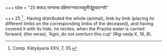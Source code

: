 +++
title = "25 सव्यञ् जान्वाच्य दक्षिणाग्नावाज्याहुतीर्जुहुयादग्नये"

+++
25 [^8] . Having distributed the whole (animal), limb by limb (placing its different limbs on the corresponding limbs of the deceased), and having covered it with its hide, he recites, when the Praṇīta water is carried forward, (the verse), 'Agni, do not overturn this cup' (Rig-veda X, 16, 8).


[^8]:  Comp. Kātyāyana XXV, 7, 35.
